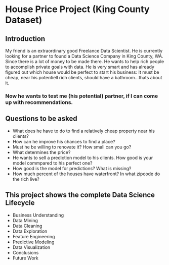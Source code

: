# House Price Project (King County Dataset)

## Introduction
My friend is an extraordinary good Freelance Data Scientist. He is currently looking for a partner to found a Data Science Company in King County, WA. Since there is a lot of money to be made there. He wants to help rich people to accomplish private goals with data. He is very smart and has already figured out which house would be perfect to start his business: It must be cheap, near his potentiell rich clients, should have a bathroom...thats about it. 
### Now he wants to test me (his potential) partner, if I can come up with recommendations.

## Questions to be asked
* What does he have to do to find a relatively cheap property near his clients?
* How can he improve his chances to find a place?
* Must he be willing to renovate it? How small can you go?
* What determines the price?
* He wants to sell a prediction model to his clients. How good is your model commpared to his perfect one?
* How good is the model for predictions? What is missing?
* How much percent of the houses have waterfront? In what zipcode do the rich live?

## This project shows the complete Data Science Lifecycle

* Business Understanding
* Data Mining
* Data Cleaning
* Data Exploration
* Feature Engineering
* Predictive Modeling
* Data Visualization
* Conclusions
* Future Work

